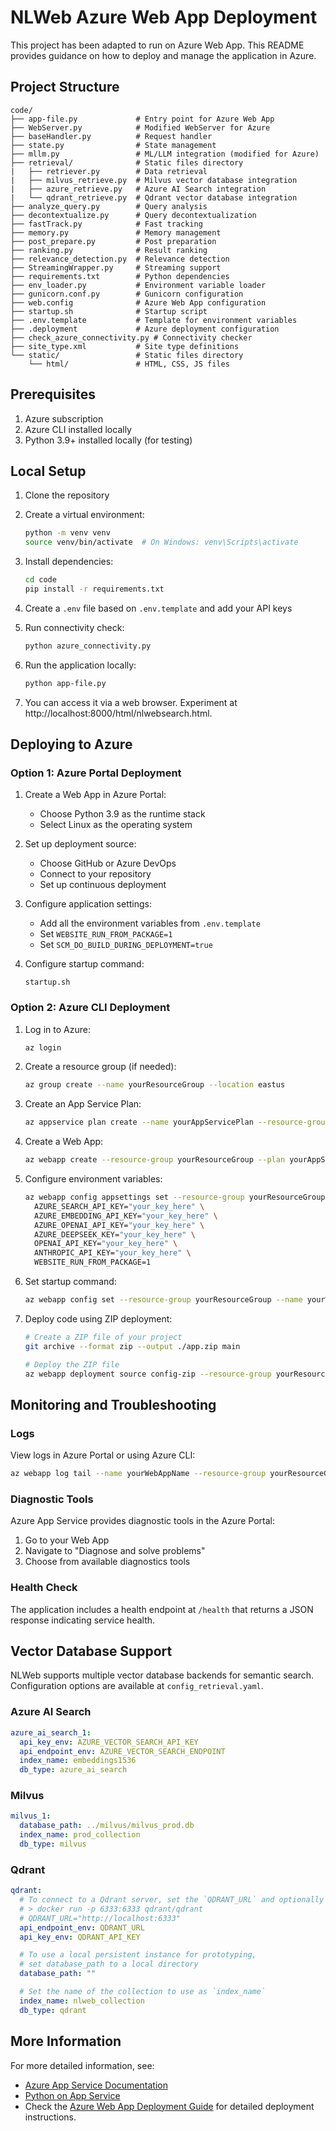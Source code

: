 # NLWeb Azure Web App Deployment

This project has been adapted to run on Azure Web App. This README provides guidance on how to deploy and manage the application in Azure.

## Project Structure

```
code/
├── app-file.py             # Entry point for Azure Web App
├── WebServer.py            # Modified WebServer for Azure
├── baseHandler.py          # Request handler
├── state.py                # State management
├── mllm.py                 # ML/LLM integration (modified for Azure)
├── retrieval/              # Static files directory
|   ├── retriever.py        # Data retrieval
|   ├── milvus_retrieve.py  # Milvus vector database integration
|   ├── azure_retrieve.py   # Azure AI Search integration
|   └── qdrant_retrieve.py  # Qdrant vector database integration
├── analyze_query.py        # Query analysis
├── decontextualize.py      # Query decontextualization
├── fastTrack.py            # Fast tracking
├── memory.py               # Memory management
├── post_prepare.py         # Post preparation
├── ranking.py              # Result ranking
├── relevance_detection.py  # Relevance detection
├── StreamingWrapper.py     # Streaming support
├── requirements.txt        # Python dependencies
├── env_loader.py           # Environment variable loader
├── gunicorn.conf.py        # Gunicorn configuration
├── web.config              # Azure Web App configuration
├── startup.sh              # Startup script
├── .env.template           # Template for environment variables
├── .deployment             # Azure deployment configuration
├── check_azure_connectivity.py # Connectivity checker
├── site_type.xml           # Site type definitions
└── static/                 # Static files directory
    └── html/               # HTML, CSS, JS files
```

## Prerequisites

1. Azure subscription
2. Azure CLI installed locally
3. Python 3.9+ installed locally (for testing)

## Local Setup

1. Clone the repository
2. Create a virtual environment:
   ```bash
   python -m venv venv
   source venv/bin/activate  # On Windows: venv\Scripts\activate
   ```

3. Install dependencies:
   ```bash
   cd code
   pip install -r requirements.txt
   ```

4. Create a `.env` file based on `.env.template` and add your API keys

5. Run connectivity check:
   ```bash
   python azure_connectivity.py
   ```

6. Run the application locally:
   ```bash
   python app-file.py
   ```

7. You can access it via a web browser.  Experiment at http://localhost:8000/html/nlwebsearch.html.  


## Deploying to Azure

### Option 1: Azure Portal Deployment

1. Create a Web App in Azure Portal:
   - Choose Python 3.9 as the runtime stack
   - Select Linux as the operating system

2. Set up deployment source:
   - Choose GitHub or Azure DevOps
   - Connect to your repository
   - Set up continuous deployment

3. Configure application settings:
   - Add all the environment variables from `.env.template`
   - Set `WEBSITE_RUN_FROM_PACKAGE=1`
   - Set `SCM_DO_BUILD_DURING_DEPLOYMENT=true`

4. Configure startup command:
   ```
   startup.sh
   ```

### Option 2: Azure CLI Deployment

1. Log in to Azure:
   ```bash
   az login
   ```

2. Create a resource group (if needed):
   ```bash
   az group create --name yourResourceGroup --location eastus
   ```

3. Create an App Service Plan:
   ```bash
   az appservice plan create --name yourAppServicePlan --resource-group yourResourceGroup --sku B1 --is-linux
   ```

4. Create a Web App:
   ```bash
   az webapp create --resource-group yourResourceGroup --plan yourAppServicePlan --name yourWebAppName --runtime "PYTHON|3.9"
   ```

5. Configure environment variables:
   ```bash
   az webapp config appsettings set --resource-group yourResourceGroup --name yourWebAppName --settings \
     AZURE_SEARCH_API_KEY="your_key_here" \
     AZURE_EMBEDDING_API_KEY="your_key_here" \
     AZURE_OPENAI_API_KEY="your_key_here" \
     AZURE_DEEPSEEK_KEY="your_key_here" \
     OPENAI_API_KEY="your_key_here" \
     ANTHROPIC_API_KEY="your_key_here" \
     WEBSITE_RUN_FROM_PACKAGE=1
   ```

6. Set startup command:
   ```bash
   az webapp config set --resource-group yourResourceGroup --name yourWebAppName --startup-file "startup.sh"
   ```

7. Deploy code using ZIP deployment:
   ```bash
   # Create a ZIP file of your project
   git archive --format zip --output ./app.zip main
   
   # Deploy the ZIP file
   az webapp deployment source config-zip --resource-group yourResourceGroup --name yourWebAppName --src ./app.zip
   ```

## Monitoring and Troubleshooting

### Logs
View logs in Azure Portal or using Azure CLI:
```bash
az webapp log tail --name yourWebAppName --resource-group yourResourceGroup
```

### Diagnostic Tools
Azure App Service provides diagnostic tools in the Azure Portal:
1. Go to your Web App
2. Navigate to "Diagnose and solve problems"
3. Choose from available diagnostics tools

### Health Check
The application includes a health endpoint at `/health` that returns a JSON response indicating service health.

## Vector Database Support

NLWeb supports multiple vector database backends for semantic search. Configuration options are available at `config_retrieval.yaml`.

### Azure AI Search

```yaml
azure_ai_search_1:
  api_key_env: AZURE_VECTOR_SEARCH_API_KEY
  api_endpoint_env: AZURE_VECTOR_SEARCH_ENDPOINT
  index_name: embeddings1536
  db_type: azure_ai_search
```

### Milvus

```yaml
milvus_1:
  database_path: ../milvus/milvus_prod.db
  index_name: prod_collection
  db_type: milvus
```

### Qdrant

```yaml
qdrant:
  # To connect to a Qdrant server, set the `QDRANT_URL` and optionally `QDRANT_API_KEY`.
  # > docker run -p 6333:6333 qdrant/qdrant
  # QDRANT_URL="http://localhost:6333"
  api_endpoint_env: QDRANT_URL
  api_key_env: QDRANT_API_KEY

  # To use a local persistent instance for prototyping,
  # set database_path to a local directory
  database_path: ""

  # Set the name of the collection to use as `index_name`
  index_name: nlweb_collection
  db_type: qdrant
```

## More Information

For more detailed information, see:
- [Azure App Service Documentation](https://docs.microsoft.com/en-us/azure/app-service/)
- [Python on App Service](https://docs.microsoft.com/en-us/azure/app-service/configure-language-python)
- Check the [Azure Web App Deployment Guide](./Azure_Web_App_Deployment_Guide.md) for detailed deployment instructions.
